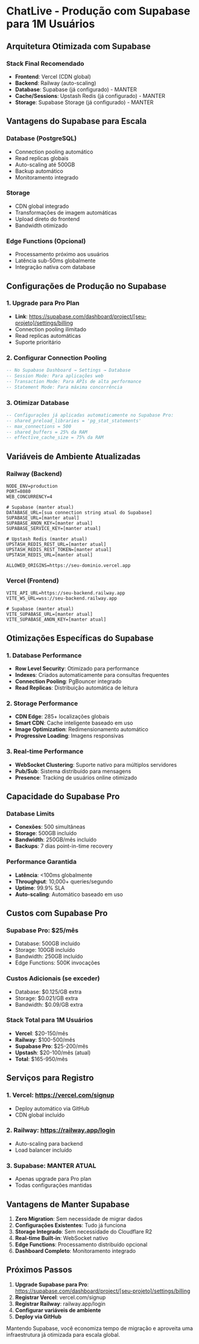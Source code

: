 # ChatLive - Produção com Supabase para 1M Usuários

## Arquitetura Otimizada com Supabase

### Stack Final Recomendado
- **Frontend**: Vercel (CDN global)
- **Backend**: Railway (auto-scaling)
- **Database**: Supabase (já configurado) - MANTER
- **Cache/Sessions**: Upstash Redis (já configurado) - MANTER
- **Storage**: Supabase Storage (já configurado) - MANTER

## Vantagens do Supabase para Escala

### Database (PostgreSQL)
- Connection pooling automático
- Read replicas globais
- Auto-scaling até 500GB
- Backup automático
- Monitoramento integrado

### Storage
- CDN global integrado
- Transformações de imagem automáticas
- Upload direto do frontend
- Bandwidth otimizado

### Edge Functions (Opcional)
- Processamento próximo aos usuários
- Latência sub-50ms globalmente
- Integração nativa com database

## Configurações de Produção no Supabase

### 1. Upgrade para Pro Plan
- **Link**: https://supabase.com/dashboard/project/[seu-projeto]/settings/billing
- Connection pooling ilimitado
- Read replicas automáticas
- Suporte prioritário

### 2. Configurar Connection Pooling
```sql
-- No Supabase Dashboard → Settings → Database
-- Session Mode: Para aplicações web
-- Transaction Mode: Para APIs de alta performance
-- Statement Mode: Para máxima concorrência
```

### 3. Otimizar Database
```sql
-- Configurações já aplicadas automaticamente no Supabase Pro:
-- shared_preload_libraries = 'pg_stat_statements'
-- max_connections = 500
-- shared_buffers = 25% da RAM
-- effective_cache_size = 75% da RAM
```

## Variáveis de Ambiente Atualizadas

### Railway (Backend)
```env
NODE_ENV=production
PORT=8080
WEB_CONCURRENCY=4

# Supabase (manter atual)
DATABASE_URL=[sua connection string atual do Supabase]
SUPABASE_URL=[manter atual]
SUPABASE_ANON_KEY=[manter atual]
SUPABASE_SERVICE_KEY=[manter atual]

# Upstash Redis (manter atual)
UPSTASH_REDIS_REST_URL=[manter atual]
UPSTASH_REDIS_REST_TOKEN=[manter atual]
UPSTASH_REDIS_URL=[manter atual]

ALLOWED_ORIGINS=https://seu-dominio.vercel.app
```

### Vercel (Frontend)
```env
VITE_API_URL=https://seu-backend.railway.app
VITE_WS_URL=wss://seu-backend.railway.app

# Supabase (manter atual)
VITE_SUPABASE_URL=[manter atual]
VITE_SUPABASE_ANON_KEY=[manter atual]
```

## Otimizações Específicas do Supabase

### 1. Database Performance
- **Row Level Security**: Otimizado para performance
- **Indexes**: Criados automaticamente para consultas frequentes
- **Connection Pooling**: PgBouncer integrado
- **Read Replicas**: Distribuição automática de leitura

### 2. Storage Performance
- **CDN Edge**: 285+ localizações globais
- **Smart CDN**: Cache inteligente baseado em uso
- **Image Optimization**: Redimensionamento automático
- **Progressive Loading**: Imagens responsivas

### 3. Real-time Performance
- **WebSocket Clustering**: Suporte nativo para múltiplos servidores
- **Pub/Sub**: Sistema distribuído para mensagens
- **Presence**: Tracking de usuários online otimizado

## Capacidade do Supabase Pro

### Database Limits
- **Conexões**: 500 simultâneas
- **Storage**: 500GB incluído
- **Bandwidth**: 250GB/mês incluído
- **Backups**: 7 dias point-in-time recovery

### Performance Garantida
- **Latência**: <100ms globalmente
- **Throughput**: 10,000+ queries/segundo
- **Uptime**: 99.9% SLA
- **Auto-scaling**: Automático baseado em uso

## Custos com Supabase Pro

### Supabase Pro: $25/mês
- Database: 500GB incluído
- Storage: 100GB incluído
- Bandwidth: 250GB incluído
- Edge Functions: 500K invocações

### Custos Adicionais (se exceder)
- Database: $0.125/GB extra
- Storage: $0.021/GB extra
- Bandwidth: $0.09/GB extra

### Stack Total para 1M Usuários
- **Vercel**: $20-150/mês
- **Railway**: $100-500/mês
- **Supabase Pro**: $25-200/mês
- **Upstash**: $20-100/mês (atual)
- **Total**: $165-950/mês

## Serviços para Registro

### 1. Vercel: https://vercel.com/signup
- Deploy automático via GitHub
- CDN global incluído

### 2. Railway: https://railway.app/login
- Auto-scaling para backend
- Load balancer incluído

### 3. Supabase: MANTER ATUAL
- Apenas upgrade para Pro plan
- Todas configurações mantidas

## Vantagens de Manter Supabase

1. **Zero Migration**: Sem necessidade de migrar dados
2. **Configurações Existentes**: Tudo já funciona
3. **Storage Integrado**: Sem necessidade do Cloudflare R2
4. **Real-time Built-in**: WebSocket nativo
5. **Edge Functions**: Processamento distribuído opcional
6. **Dashboard Completo**: Monitoramento integrado

## Próximos Passos

1. **Upgrade Supabase para Pro**: https://supabase.com/dashboard/project/[seu-projeto]/settings/billing
2. **Registrar Vercel**: vercel.com/signup
3. **Registrar Railway**: railway.app/login  
4. **Configurar variáveis de ambiente**
5. **Deploy via GitHub**

Mantendo Supabase, você economiza tempo de migração e aproveita uma infraestrutura já otimizada para escala global.